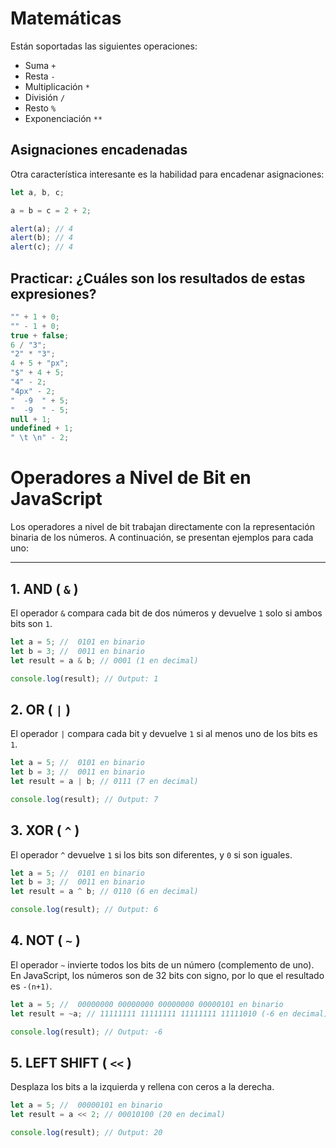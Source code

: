 # Matemáticas

Están soportadas las siguientes operaciones:

- Suma `+`
- Resta `-`
- Multiplicación `*`
- División `/`
- Resto `%`
- Exponenciación `**`

## Asignaciones encadenadas

Otra característica interesante es la habilidad para encadenar asignaciones:

```javascript
let a, b, c;

a = b = c = 2 + 2;

alert(a); // 4
alert(b); // 4
alert(c); // 4
```

## Practicar: ¿Cuáles son los resultados de estas expresiones?

```javascript
"" + 1 + 0;
"" - 1 + 0;
true + false;
6 / "3";
"2" * "3";
4 + 5 + "px";
"$" + 4 + 5;
"4" - 2;
"4px" - 2;
"  -9  " + 5;
"  -9  " - 5;
null + 1;
undefined + 1;
" \t \n" - 2;
```

# Operadores a Nivel de Bit en JavaScript

Los operadores a nivel de bit trabajan directamente con la representación binaria de los números. A continuación, se presentan ejemplos para cada uno:

---

## 1. AND ( `&` )

El operador `&` compara cada bit de dos números y devuelve `1` solo si ambos bits son `1`.

```js
let a = 5; //  0101 en binario
let b = 3; //  0011 en binario
let result = a & b; // 0001 (1 en decimal)

console.log(result); // Output: 1
```

## 2. OR ( `|` )

El operador `|` compara cada bit y devuelve `1` si al menos uno de los bits es `1`.

```js
let a = 5; //  0101 en binario
let b = 3; //  0011 en binario
let result = a | b; // 0111 (7 en decimal)

console.log(result); // Output: 7
```

## 3. XOR ( `^` )

El operador `^` devuelve `1` si los bits son diferentes, y `0` si son iguales.

```js
let a = 5; //  0101 en binario
let b = 3; //  0011 en binario
let result = a ^ b; // 0110 (6 en decimal)

console.log(result); // Output: 6
```

## 4. NOT ( `~` )

El operador `~` invierte todos los bits de un número (complemento de uno). En JavaScript, los números son de 32 bits con signo, por lo que el resultado es `-(n+1)`.

```js
let a = 5; //  00000000 00000000 00000000 00000101 en binario
let result = ~a; // 11111111 11111111 11111111 11111010 (-6 en decimal)

console.log(result); // Output: -6
```

## 5. LEFT SHIFT ( `<<` )

Desplaza los bits a la izquierda y rellena con ceros a la derecha.

```js
let a = 5; //  00000101 en binario
let result = a << 2; // 00010100 (20 en decimal)

console.log(result); // Output: 20
```
